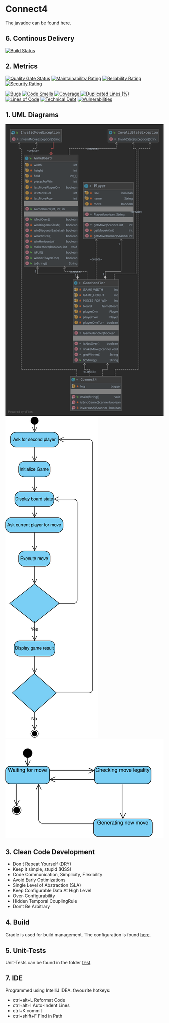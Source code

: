 # Connect4
The javadoc can be found [here](https://tobiaslory.github.io/connect4/javadoc/).
## 6. Continous Delivery
[![Build Status](https://travis-ci.org/tobiaslory/connect4.svg?branch=master)](https://travis-ci.org/tobiaslory/connect4)
## 2. Metrics
[![Quality Gate Status](https://sonarcloud.io/api/project_badges/measure?project=tobiaslory_connect4&metric=alert_status)](https://sonarcloud.io/dashboard?id=tobiaslory_connect4) [![Maintainability Rating](https://sonarcloud.io/api/project_badges/measure?project=tobiaslory_connect4&metric=sqale_rating)](https://sonarcloud.io/dashboard?id=tobiaslory_connect4) [![Reliability Rating](https://sonarcloud.io/api/project_badges/measure?project=tobiaslory_connect4&metric=reliability_rating)](https://sonarcloud.io/dashboard?id=tobiaslory_connect4) [![Security Rating](https://sonarcloud.io/api/project_badges/measure?project=tobiaslory_connect4&metric=security_rating)](https://sonarcloud.io/dashboard?id=tobiaslory_connect4)

[![Bugs](https://sonarcloud.io/api/project_badges/measure?project=tobiaslory_connect4&metric=bugs)](https://sonarcloud.io/dashboard?id=tobiaslory_connect4) [![Code Smells](https://sonarcloud.io/api/project_badges/measure?project=tobiaslory_connect4&metric=code_smells)](https://sonarcloud.io/dashboard?id=tobiaslory_connect4) [![Coverage](https://sonarcloud.io/api/project_badges/measure?project=tobiaslory_connect4&metric=coverage)](https://sonarcloud.io/dashboard?id=tobiaslory_connect4) [![Duplicated Lines (%)](https://sonarcloud.io/api/project_badges/measure?project=tobiaslory_connect4&metric=duplicated_lines_density)](https://sonarcloud.io/dashboard?id=tobiaslory_connect4) [![Lines of Code](https://sonarcloud.io/api/project_badges/measure?project=tobiaslory_connect4&metric=ncloc)](https://sonarcloud.io/dashboard?id=tobiaslory_connect4) [![Technical Debt](https://sonarcloud.io/api/project_badges/measure?project=tobiaslory_connect4&metric=sqale_index)](https://sonarcloud.io/dashboard?id=tobiaslory_connect4) [![Vulnerabilities](https://sonarcloud.io/api/project_badges/measure?project=tobiaslory_connect4&metric=vulnerabilities)](https://sonarcloud.io/dashboard?id=tobiaslory_connect4)

## 1. UML Diagrams
<img src="resources/class.svg">

<img src="resources/activity.svg">

<img src="resources/state.svg">

## 3. Clean Code Development
* Don ́t Repeat Yourself (DRY)
* Keep it simple, stupid (KISS)
* Code Communication, Simplicity, Flexibility
* Avoid Early Optimizations
* Single Level of Abstraction (SLA)
* Keep Configurable Data At High Level
* Over-Configurability
* Hidden Temporal CouplingRule
* Don’t Be Arbitrary
## 4. Build
Gradle is used for build management. The configuration is found [here](./gradle.build).
## 5. Unit-Tests
Unit-Tests can be found in the folder [test](./test/org/connect4).
## 7. IDE
Programmed using IntelliJ IDEA. favourite hotkeys:
* ctrl+alt+L Reformat Code
* ctrl+alt+I Auto-Indent Lines
* ctrl+K commit
* ctrl+shift+F Find in Path
